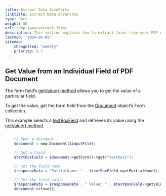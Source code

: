 ```yaml
---
title: Extract Data AcroForms
linktitle: Extract Data AcroForms
type: docs
weight: 30
url: /php-java/extract-form/
description: This section explains how to extract forms from your PDF document with Aspose.PDF for PHP via Java.
lastmod: "2024-06-05"
sitemap:
    changefreq: "weekly"
    priority: 0.7
---
```


## Get Value from an Individual Field of PDF Document

The form field’s [getValue() method](https://reference.aspose.com/pdf/java/com.aspose.pdf/TextBoxField#getValue--) allows you to get the value of a particular field.

To get the value, get the form field from the [Document](https://reference.aspose.com/pdf/java/com.aspose.pdf/Document) object’s Form collection.

This example selects a [textBoxField](https://reference.aspose.com/pdf/java/com.aspose.pdf/TextBoxField) and retrieves its value using the [getValue() method](https://reference.aspose.com/pdf/java/com.aspose.pdf/TextBoxField#getValue--).

```php

    // Open a document
    $document = new Document($inputFile);

    // Get a field
    $textBoxField = $document->getForm()->get("textbox1");

    // Get the field name
    $responseData = "PartialName: " . $textBoxField->getPartialName();

    // Get the field value
    $responseData = $responseData . " Value: " . $textBoxField->getValue();
    $document->close();
```

